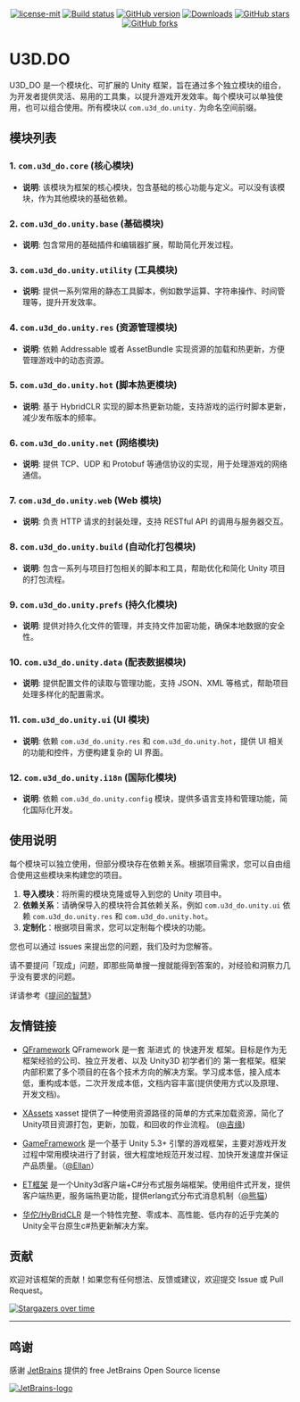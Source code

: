 <p align="center">
<a href="https://github.com/u3d-do/U3D.DO/blob/master/LICENSE">
  <img src="https://img.shields.io/badge/license-MIT-blue.svg" title="license-mit" /></a>
<a href="https://ci.appveyor.com/project/u3d-do/U3D.DO">
  <img src="https://ci.appveyor.com/api/projects/status/tk3o571mwbw2rykj?svg=true" title="Build status"/></a>
<a href="https://github.com/u3d-do/U3D.DO/">
  <img src="https://img.shields.io/badge/version-v1-green.svg" title="GitHub version" ></a>
<a href="https://github.com/u3d-do/U3D.DO/releases">
  <img src="https://img.shields.io/badge/Download-1k-green.svg" title="Downloads" /></a>
<a href="https://github.com/u3d-do/U3D.DO">
  <img src="https://img.shields.io/github/stars/u3d-do/U3D.DO.svg?style=social&label=Stars" title="GitHub stars" /></a>
<a href="https://github.com/u3d-do/U3D.DO">
  <img src="https://img.shields.io/github/forks/u3d-do/U3D.DO.svg?style=social&label=Fork" title="GitHub forks" /></a>
</p>

# U3D.DO

U3D_DO 是一个模块化、可扩展的 Unity 框架，旨在通过多个独立模块的组合，为开发者提供灵活、易用的工具集，以提升游戏开发效率。每个模块可以单独使用，也可以组合使用。所有模块以 `com.u3d_do.unity.` 为命名空间前缀。

## 模块列表

### 1. `com.u3d_do.core` (核心模块)

- **说明**: 该模块为框架的核心模块，包含基础的核心功能与定义。可以没有该模块，作为其他模块的基础依赖。

### 2. `com.u3d_do.unity.base` (基础模块)

- **说明**: 包含常用的基础插件和编辑器扩展，帮助简化开发过程。

### 3. `com.u3d_do.unity.utility` (工具模块)

- **说明**: 提供一系列常用的静态工具脚本，例如数学运算、字符串操作、时间管理等，提升开发效率。

### 4. `com.u3d_do.unity.res` (资源管理模块)

- **说明**: 依赖 Addressable 或者 AssetBundle 实现资源的加载和热更新，方便管理游戏中的动态资源。

### 5. `com.u3d_do.unity.hot` (脚本热更模块)

- **说明**: 基于 HybridCLR 实现的脚本热更新功能，支持游戏的运行时脚本更新，减少发布版本的频率。

### 6. `com.u3d_do.unity.net` (网络模块)

- **说明**: 提供 TCP、UDP 和 Protobuf 等通信协议的实现，用于处理游戏的网络通信。

### 7. `com.u3d_do.unity.web` (Web 模块)

- **说明**: 负责 HTTP 请求的封装处理，支持 RESTful API 的调用与服务器交互。

### 8. `com.u3d_do.unity.build` (自动化打包模块)

- **说明**: 包含一系列与项目打包相关的脚本和工具，帮助优化和简化 Unity 项目的打包流程。

### 9. `com.u3d_do.unity.prefs` (持久化模块)

- **说明**: 提供对持久化文件的管理，并支持文件加密功能，确保本地数据的安全性。

### 10. `com.u3d_do.unity.data` (配表数据模块)

- **说明**: 提供配置文件的读取与管理功能，支持 JSON、XML 等格式，帮助项目处理多样化的配置需求。

### 11. `com.u3d_do.unity.ui` (UI 模块)

- **说明**: 依赖 `com.u3d_do.unity.res` 和 `com.u3d_do.unity.hot`，提供 UI 相关的功能和控件，方便构建复杂的 UI 界面。

### 12. `com.u3d_do.unity.i18n` (国际化模块)

- **说明**: 依赖 `com.u3d_do.unity.config` 模块，提供多语言支持和管理功能，简化国际化开发。

## 使用说明

每个模块可以独立使用，但部分模块存在依赖关系。根据项目需求，您可以自由组合使用这些模块来构建您的项目。

1. **导入模块**：将所需的模块克隆或导入到您的 Unity 项目中。
2. **依赖关系**：请确保导入的模块符合其依赖关系，例如 `com.u3d_do.unity.ui` 依赖 `com.u3d_do.unity.res` 和 `com.u3d_do.unity.hot`。
3. **定制化**：根据项目需求，您可以定制每个模块的功能。

您也可以通过 issues 来提出您的问题，我们及时为您解答。

请不要提问「现成」问题，即那些简单搜一搜就能得到答案的，对经验和洞察力几乎没有要求的问题。 

详请参考《[提问的智慧](https://github.com/ryanhanwu/How-To-Ask-Questions-The-Smart-Way/blob/master/README-zh_CN.md)》


## 友情链接

- [QFramework](https://github.com/liangxiegame/QFramework) QFramework 是一套 渐进式 的 快速开发 框架。目标是作为无框架经验的公司、独立开发者、以及 Unity3D 初学者们的 第一套框架。框架内部积累了多个项目的在各个技术方向的解决方案。学习成本低，接入成本低，重构成本低，二次开发成本低，文档内容丰富(提供使用方式以及原理、开发文档)。

- [XAssets](https://github.com/xasset/xasset) xasset 提供了一种使用资源路径的简单的方式来加载资源，简化了Unity项目资源打包，更新，加载，和回收的作业流程。 ([@吉缘](https://github.com/mmdnb))

- [GameFramework](http://gameframework.cn/) 是一个基于 Unity 5.3+ 引擎的游戏框架，主要对游戏开发过程中常用模块进行了封装，很大程度地规范开发过程、加快开发速度并保证产品质量。（[@Ellan](https://github.com/EllanJiang)）

- [ET框架](https://github.com/egametang/ET) 是一个Unity3d客户端+C#分布式服务端框架。使用组件式开发，提供客户端热更，服务端热更功能，提供erlang式分布式消息机制（[@熊猫](https://github.com/egametang)）

- [华佗/HyBridCLR](https://github.com/focus-creative-games/hybridclr) 是一个特性完整、零成本、高性能、低内存的近乎完美的Unity全平台原生c#热更新解决方案。


## 贡献

欢迎对该框架的贡献！如果您有任何想法、反馈或建议，欢迎提交 Issue 或 Pull Request。

[![Stargazers over time](https://starchart.cc/u3d-do/U3D.DO.svg)](https://starchart.cc/u3d-do/U3D.DO)

---

## 鸣谢

感谢 [JetBrains](https://www.jetbrains.com/?from=real-url) 提供的 free JetBrains Open Source license

[![JetBrains-logo](https://i.loli.net/2020/10/03/E4h5FZmSfnGIgap.png)](https://www.jetbrains.com/?from=real-url)
